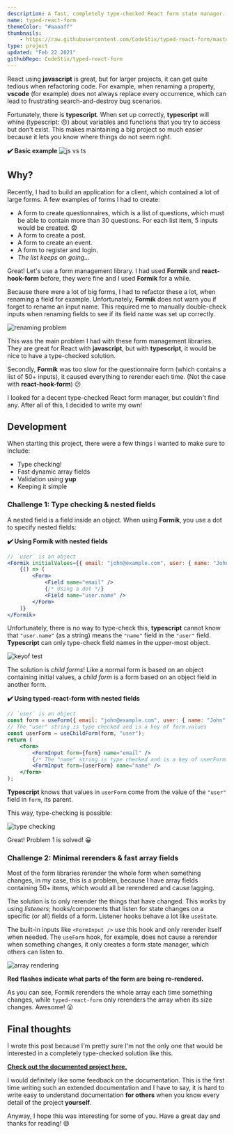 ```yaml
---
description: A fast, completely type-checked React form state manager. Supports nested objects/arrays.
name: typed-react-form
themeColor: "#aaaaff"
thumbnails:
    - https://raw.githubusercontent.com/CodeStix/typed-react-form/master/example/public/thumb.png
type: project
updated: "Feb 22 2021"
githubRepo: CodeStix/typed-react-form
---
```


React using **javascript** is great, but for larger projects, it can get quite tedious when refactoring code. For example, when renaming a property, **vscode** (for example) does not always replace every occurrence, which can lead to frustrating search-and-destroy bug scenarios.

Fortunately, there is **typescript**. When set up correctly, **typescript** will whine (typescript: :angry:) about variables and functions that you try to access but don't exist. This makes maintaining a big project so much easier because it lets you know where things do not seem right.

**✔️ Basic example**
![js vs ts](https://dev-to-uploads.s3.amazonaws.com/uploads/articles/m0tiy0r2zo6z9dt5cswo.png)

## Why?

Recently, I had to build an application for a client, which contained a lot of large forms. A few examples of forms I had to create:

-   A form to create questionnaires, which is a list of questions, which must be able to contain more than 30 questions. For each list item, 5 inputs would be created. :fearful:
-   A form to create a post.
-   A form to create an event.
-   A form to register and login.
-   _The list keeps on going..._

Great! Let's use a form management library. I had used **Formik** and **react-hook-form** before, they were fine and I used **Formik** for a while.

Because there were a lot of big forms, I had to refactor these a lot, when renaming a field for example. Unfortunately, **Formik** does not warn you if forget to rename an input name. This required me to manually double-check inputs when renaming fields to see if its field name was set up correctly.

![renaming problem](https://dev-to-uploads.s3.amazonaws.com/uploads/articles/ywph2v0fnr88r1e9rvar.gif)

This was the main problem I had with these form management libraries. They are great for React with **javascript**, but with **typescript**, it would be nice to have a type-checked solution.

Secondly, **Formik** was too slow for the questionnaire form (which contains a list of 50+ inputs), it caused everything to rerender each time. (Not the case with **react-hook-form**) :confused:

I looked for a decent type-checked React form manager, but couldn't find any.
After all of this, I decided to write my own!

## Development

When starting this project, there were a few things I wanted to make sure to include:

-   Type checking!
-   Fast dynamic array fields
-   Validation using **yup**
-   Keeping it simple

### Challenge 1: Type checking & nested fields

A nested field is a field inside an object.
When using **Formik**, you use a dot to specify nested fields:

**✔️ Using Formik with nested fields**

```jsx
// `user` is an object
<Formik initialValues={{ email: "john@example.com", user: { name: "John" } }}>
    {() => (
        <Form>
            <Field name="email" />
            {/* Using a dot */}
            <Field name="user.name" />
        </Form>
    )}
</Formik>
```

Unfortunately, there is no way to type-check this, **typescript** cannot know that `"user.name"` (as a string) means the `"name"` field in the `"user"` field. **Typescript** can only type-check field names in the upper-most object.

![keyof test](https://dev-to-uploads.s3.amazonaws.com/uploads/articles/3fl6bc905sa84oknuwom.png)

The solution is _child forms_! Like a normal form is based on an object containing initial values, a _child form_ is a form based on an object field in another form.

**✔️ Using typed-react-form with nested fields**

```jsx
// `user` is an object
const form = useForm({ email: "john@example.com", user: { name: "John" } });
// The "user" string is type checked and is a key of form.values
const userForm = useChildForm(form, "user");
return (
    <form>
        <FormInput form={form} name="email" />
        {/* The "name" string is type checked and is a key of userForm.values */}
        <FormInput form={userForm} name="name" />
    </form>
);
```

**Typescript** knows that values in `userForm` come from the value of the `"user"` field in `form`, its parent.

This way, type-checking is possible:

![type checking](https://dev-to-uploads.s3.amazonaws.com/uploads/articles/k190cquypdeyfff1kd28.gif)

Great! Problem 1 is solved! :grinning:

### Challenge 2: Minimal rerenders & fast array fields

Most of the form libraries rerender the whole form when something changes, in my case, this is a problem, because I have array fields containing 50+ items, which would all be rerendered and cause lagging.

The solution is to only rerender the things that have changed. This works by using _listeners_; hooks/components that listen for state changes on a specific (or all) fields of a form. Listener hooks behave a lot like `useState`.

The built-in inputs like `<FormInput />` use this hook and only rerender itself when needed. The `useForm` hook, for example, does not cause a rerender when something changes, it only creates a form state manager, which others can listen to.

![array rendering](https://dev-to-uploads.s3.amazonaws.com/uploads/articles/fep1rtnlhrkg8zthtgpc.gif)

**Red flashes indicate what parts of the form are being re-rendered.**

As you can see, Formik rerenders the whole array each time something changes, while `typed-react-form` only rerenders the array when its size changes. Awesome! :open_mouth:

## Final thoughts

I wrote this post because I'm pretty sure I'm not the only one that would be interested in a completely type-checked solution like this.

[**Check out the documented project here.**](https://github.com/CodeStix/typed-react-form/wiki)

I would definitely like some feedback on the documentation. This is the first time writing such an extended documentation and I have to say, it is hard to write easy to understand documentation **for others** when you know every detail of the project **yourself**.

Anyway, I hope this was interesting for some of you.
Have a great day and thanks for reading! :smile:
